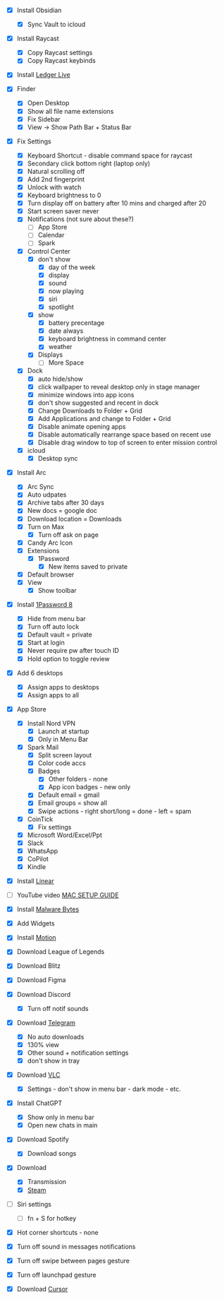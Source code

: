 - [x] Install Obsidian
	- [x] Sync Vault to icloud
- [x] Install Raycast
	- [x] Copy Raycast settings
	- [x] Copy Raycast keybinds
- [x] Install [Ledger Live](https://www.ledger.com/ledger-live) 
- [x] Finder
	- [x] Open Desktop
	- [x] Show all file name extensions
	- [x] Fix Sidebar
	- [x] View -> Show Path Bar + Status Bar
- [x] Fix Settings
	- [x] Keyboard Shortcut - disable command space for raycast
	- [x] Secondary click bottom right (laptop only)
	- [x] Natural scrolling off
	- [x] Add 2nd fingerprint
	- [x] Unlock with watch
	- [x] Keyboard brightness to 0
	- [x] Turn display off on battery after 10 mins and charged after 20
	- [x] Start screen saver never
	- [x] Notifications (not sure about these?)
		- [ ] App Store
		- [ ] Calendar
		- [ ] Spark
	- [x] Control Center
		- [x] don't show 
			- [x] day of the week
			- [x] display
			- [x] sound
			- [x] now playing
			- [x] siri
			- [x] spotlight
		- [x] show
			- [x] battery precentage
			- [x] date always
			- [x] keyboard brightness in command center
			- [x] weather
		- [x] Displays
			- [ ] More Space
	- [x] Dock
		- [x] auto hide/show
		- [x] click wallpaper to reveal desktop only in stage manager
		- [x] minimize windows into app icons
		- [x] don't show suggested and recent in dock
		- [x] Change Downloads to Folder + Grid
		- [x] Add Applications and change to Folder + Grid
		- [x] Disable animate opening apps
		- [x] Disable automatically rearrange space based on recent use
		- [x] Disable drag window to top of screen to enter mission control
	- [x] icloud
		- [x] Desktop sync
- [x] Install Arc
	- [x] Arc Sync
	- [x] Auto udpates
	- [x] Archive tabs after 30 days
	- [x] New docs = google doc
	- [x] Download location = Downloads
	- [x] Turn on Max
		- [x] Turn off ask on page
	- [x] Candy Arc Icon
	- [x] Extensions
		- [x] 1Password
			- [x] New items saved to private
	- [x] Default browser
	- [x] View
		- [x] Show toolbar
- [x] Install [1Password 8](https://1password.com/downloads/mac)
	- [x] Hide from menu bar
	- [x] Turn off auto lock
	- [x] Default vault = private
	- [x] Start at login
	- [x] Never require pw after touch ID
	- [x] Hold option to toggle review
- [x] Add 6 desktops
	- [x] Assign apps to desktops
	- [x] Assign apps to all
- [x] App Store
	- [x] Install Nord VPN
		- [x] Launch at startup
		- [x] Only in Menu Bar
	- [x] Spark Mail
		- [x] Split screen layout
		- [x] Color code accs
		- [x] Badges
			- [x] Other folders - none
			- [x] App icon badges - new only
		- [x] Default email = gmail
		- [x] Email groups = show all
		- [x] Swipe actions - right short/long = done - left = spam
	- [x] CoinTick
		- [x] Fix settings
	- [x] Microsoft Word/Excel/Ppt
	- [x] Slack
	- [x] WhatsApp
	- [x] CoPilot
	- [x] Kindle
- [x] Install [Linear](https://linear.app/download)
- [ ] YouTube video [MAC SETUP GUIDE](https://www.youtube.com/watch?v=GK7zLYAXdDs)
- [x] Install [Malware Bytes](https://www.malwarebytes.com/mac-download)
- [x] Add Widgets
- [x] Install [Motion](https://www.usemotion.com/desktop-app)
- [x] Download League of Legends
- [x] Download Blitz
- [x] Download Figma
- [x] Download Discord
	- [x] Turn off notif sounds
- [x] Download [Telegram](https://desktop.telegram.org/)
	- [x] No auto downloads
	- [x] 130% view
	- [x] Other sound + notification settings
	- [x] don't show in tray
- [x] Download [VLC](https://www.videolan.org/vlc/)
	- [x] Settings - don't show in menu bar - dark mode - etc.
- [x] Install ChatGPT
	- [x] Show only in menu bar
	- [x] Open new chats in main 
- [x] Download Spotify
	- [x] Download songs
- [x] Download
	- [x] Transmission
	- [x] [Steam](https://store.steampowered.com/about/)
- [ ] Siri settings
	- [ ] fn + S for hotkey
- [x] Hot corner shortcuts - none
- [x] Turn off sound in messages notifications
- [x] Turn off swipe between pages gesture
- [x] Turn off launchpad gesture
- [x] Download [Cursor](https://www.cursor.com/en)

